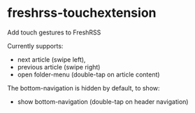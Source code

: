 # freshrss-touchextension
Add touch gestures to FreshRSS

Currently supports: 
- next article (swipe left), 
- previous article (swipe right)
- open folder-menu (double-tap on article content)

The bottom-navigation is hidden by default, to show:
- show bottom-navigation (double-tap on header navigation)